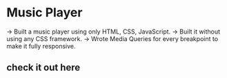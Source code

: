 # Music Player
-> Built a music player using only HTML, CSS, JavaScript.
-> Built it without using any CSS framework.
-> Wrote Media Queries for every breakpoint to make it fully responsive.

## check it out here ##
